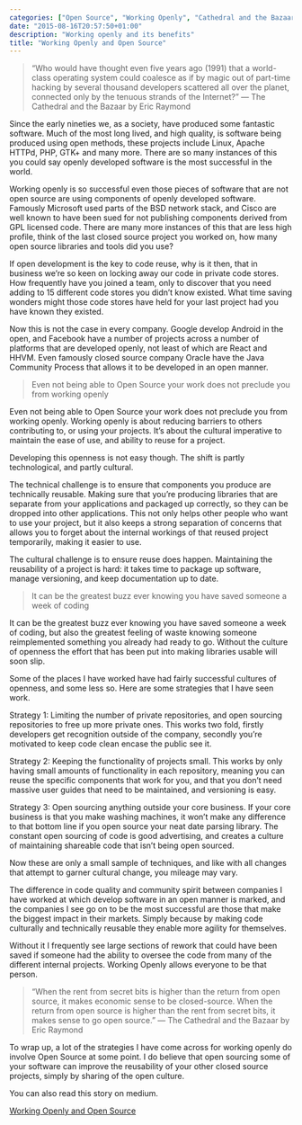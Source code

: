 ```yaml
---
categories: ["Open Source", "Working Openly", "Cathedral and the Bazaar"]
date: "2015-08-16T20:57:50+01:00"
description: "Working openly and its benefits"
title: "Working Openly and Open Source"
---
```


> “Who would have thought even five years ago (1991) that a world-class operating system could coalesce as if by magic out of part-time hacking by several thousand developers scattered all over the planet, connected only by the tenuous strands of the Internet?”
> — The Cathedral and the Bazaar by Eric Raymond

Since the early nineties we, as a society, have produced some fantastic software. Much of the most long lived, and high quality, is software being produced using open methods, these projects include Linux, Apache HTTPd, PHP, GTK+ and many more. There are so many instances of this you could say openly developed software is the most successful in the world.

Working openly is so successful even those pieces of software that are not open source are using components of openly developed software. Famously Microsoft used parts of the BSD network stack, and Cisco are well known to have been sued for not publishing components derived from GPL licensed code. There are many more instances of this that are less high profile, think of the last closed source project you worked on, how many open source libraries and tools did you use?

If open development is the key to code reuse, why is it then, that in business we’re so keen on locking away our code in private code stores. How frequently have you joined a team, only to discover that you need adding to 15 different code stores you didn’t know existed. What time saving wonders might those code stores have held for your last project had you have known they existed.

Now this is not the case in every company. Google develop Android in the open, and Facebook have a number of projects across a number of platforms that are developed openly, not least of which are React and HHVM. Even famously closed source company Oracle have the Java Community Process that allows it to be developed in an open manner.

> Even not being able to Open Source your work does not preclude you from working openly

Even not being able to Open Source your work does not preclude you from working openly. Working openly is about reducing barriers to others contributing to, or using your projects. It’s about the cultural imperative to maintain the ease of use, and ability to reuse for a project.

Developing this openness is not easy though. The shift is partly technological, and partly cultural.

The technical challenge is to ensure that components you produce are technically reusable. Making sure that you’re producing libraries that are separate from your applications and packaged up correctly, so they can be dropped into other applications. This not only helps other people who want to use your project, but it also keeps a strong separation of concerns that allows you to forget about the internal workings of that reused project temporarily, making it easier to use.

The cultural challenge is to ensure reuse does happen. Maintaining the reusability of a project is hard: it takes time to package up software, manage versioning, and keep documentation up to date.

> It can be the greatest buzz ever knowing you have saved someone a week of coding

It can be the greatest buzz ever knowing you have saved someone a week of coding, but also the greatest feeling of waste knowing someone reimplemented something you already had ready to go. Without the culture of openness the effort that has been put into making libraries usable will soon slip.

Some of the places I have worked have had fairly successful cultures of openness, and some less so. Here are some strategies that I have seen work.

Strategy 1: Limiting the number of private repositories, and open sourcing repositories to free up more private ones. This works two fold, firstly developers get recognition outside of the company, secondly you’re motivated to keep code clean encase the public see it.

Strategy 2: Keeping the functionality of projects small. This works by only having small amounts of functionality in each repository, meaning you can reuse the specific components that work for you, and that you don’t need massive user guides that need to be maintained, and versioning is easy.

Strategy 3: Open sourcing anything outside your core business. If your core business is that you make washing machines, it won’t make any difference to that bottom line if you open source your neat date parsing library. The constant open sourcing of code is good advertising, and creates a culture of maintaining shareable code that isn’t being open sourced.

Now these are only a small sample of techniques, and like with all changes that attempt to garner cultural change, you mileage may vary.

The difference in code quality and community spirit between companies I have worked at which develop software in an open manner is marked, and the companies I see go on to be the most successful are those that make the biggest impact in their markets. Simply because by making code culturally and technically reusable they enable more agility for themselves.

Without it I frequently see large sections of rework that could have been saved if someone had the ability to oversee the code from many of the different internal projects. Working Openly allows everyone to be that person.

> “When the rent from secret bits is higher than the return from open source, it makes economic sense to be closed-source. When the return from open source is higher than the rent from secret bits, it makes sense to go open source.”
> — The Cathedral and the Bazaar by Eric Raymond

To wrap up, a lot of the strategies I have come across for working openly do involve Open Source at some point. I do believe that open sourcing some of your software can improve the reusability of your other closed source projects, simply by sharing of the open culture.

You can also read this story on medium.

<script async src="https://static.medium.com/embed.js"></script><a className="m-story" data-collapsed="true" href="https://medium.com/@PurpleBooth/working-openly-and-open-source-dd044cdfbe73">Working Openly and Open Source</a>
